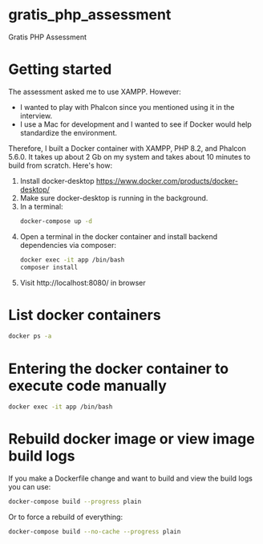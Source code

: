 # gratis_php_assessment
Gratis PHP Assessment

# Getting started
The assessment asked me to use XAMPP. However:
- I wanted to play with Phalcon since you mentioned using it in the interview.
- I use a Mac for development and I wanted to see if Docker would help standardize the environment.

Therefore, I built a Docker container with XAMPP, PHP 8.2, and Phalcon 5.6.0.
It takes up about 2 Gb on my system and takes about 10 minutes to build from scratch. Here's how:

1. Install docker-desktop https://www.docker.com/products/docker-desktop/
2. Make sure docker-desktop is running in the background.
3. In a terminal:
   ```bash
   docker-compose up -d
   ```
4. Open a terminal in the docker container and install backend dependencies via composer:
   ```bash
   docker exec -it app /bin/bash
   composer install
   ```
5. Visit http://localhost:8080/ in browser


# List docker containers
```bash
docker ps -a
```

# Entering the docker container to execute code manually
```bash
docker exec -it app /bin/bash
```

# Rebuild docker image or view image build logs
If you make a Dockerfile change and want to build and view the build logs you can use:
```bash
docker-compose build --progress plain
```

Or to force a rebuild of everything:
```bash
docker-compose build --no-cache --progress plain
```
